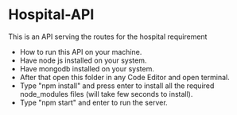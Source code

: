 # Hospital-API
This is an API serving the routes for the hospital requirement


- How to run this API on your machine.
- Have node js installed on your system.
- Have mongodb installed on your system.
- After that open this folder in any Code Editor and open terminal.
- Type "npm install" and press enter to install all the required node_modules files (will take few seconds to install).
- Type "npm start" and enter to run the server.

